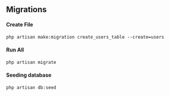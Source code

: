 ## Migrations
#### Create File
    php artisan make:migration create_users_table --create=users
#### Run All
    php artisan migrate
#### Seeding database
    php artisan db:seed
    